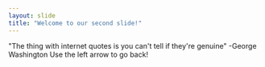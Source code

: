 ```yaml
---
layout: slide
title: "Welcome to our second slide!"
---
```

"The thing with internet quotes is you can't tell if they're genuine" -George Washington
Use the left arrow to go back!
